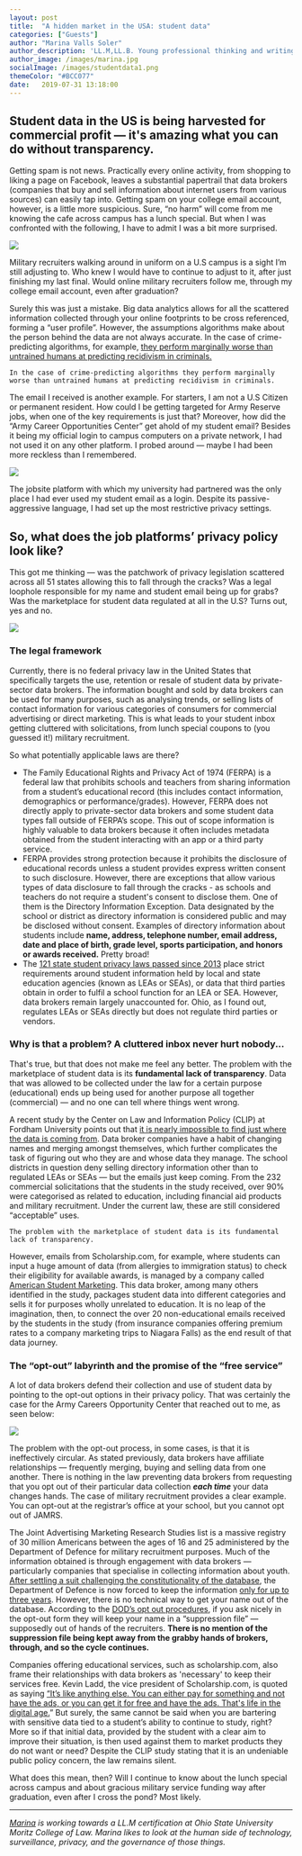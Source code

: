 ```yaml
---
layout: post
title:  "A hidden market in the USA: student data"
categories: ["Guests"]
author: "Marina Valls Soler"
author_description: 'LL.M,LL.B. Young professional thinking and writing about IP, data, privacy and surveillance'
author_image: /images/marina.jpg
socialImage: /images/studentdata1.png
themeColor: "#BCC077"
date:   2019-07-31 13:18:00
---
```

## **Student data in the US is being harvested for commercial profit — it's amazing what you can do without transparency.**

Getting spam is not news. Practically every online activity, from shopping to liking a page on Facebook, leaves a substantial papertrail that data brokers (companies that buy and sell information about internet users from various sources) can easily tap into. Getting spam on your college email account, however, is a little more suspicious. Sure, “no harm” will come from me knowing the cafe across campus has a lunch special. But when I was confronted with the following, I have to admit I was a bit more surprised.

![](images/studentdata1.png)

Military recruiters walking around in uniform on a U.S campus is a sight I’m still adjusting to. Who knew I would have to continue to adjust to it, after just finishing my last final. Would online military recruiters follow me, through my college email account, even after graduation?

Surely this was just a mistake. Big data analytics allows for all the scattered information collected through your online footprints to be cross referenced, forming a “user profile”. However, the assumptions algorithms make about the person behind the data are not always accurate. In the case of crime-predicting algorithms, for example, [they perform marginally worse than untrained humans at predicting recidivism in criminals.](https://www.wired.com/story/crime-predicting-algorithms-may-not-outperform-untrained-humans/) 

`In the case of crime-predicting algorithms they perform marginally worse than untrained humans at predicting recidivism in criminals.` 

The email I received is another example. For starters, I am not a U.S Citizen or permanent resident. How could I be getting targeted for Army Reserve jobs, when one of the key requirements is just that? Moreover, how did the “Army Career Opportunities Center” get ahold of my student email? Besides it being my official login to campus computers on a private network, I had not used it on any other platform. I probed around — maybe I had been more reckless than I remembered.

![](images/studentdata2.png)

The jobsite platform with which my university had partnered was the only place I had ever used my student email as a login. Despite its passive-aggressive language, I had set up the most restrictive privacy settings.

## **So, what does the job platforms’ privacy policy look like?**

This got me thinking — was the patchwork of privacy legislation scattered across all 51 states allowing this to fall through the cracks? Was a legal loophole responsible for my name and student email being up for grabs? Was the marketplace for student data regulated at all in the U.S? Turns out, yes and no.

![](images/studentdata3.png)

### **The legal framework**

Currently, there is no federal privacy law in the United States that specifically targets the use, retention or resale of student data by private-sector data brokers. The information bought and sold by data brokers can be used for many purposes, such as analysing trends, or selling lists of contact information for various categories of consumers for commercial advertising or direct marketing. This is what leads to your student inbox getting cluttered with solicitations, from lunch special coupons to (you guessed it!) military recruitment.

So what potentially applicable laws are there?

- The Family Educational Rights and Privacy Act of 1974 (FERPA) is a federal law that prohibits schools and teachers from sharing information from a student’s educational record (this includes contact information, demographics or performance/grades). However, FERPA does not directly apply to private-sector data brokers and some student data types fall outside of FERPA’s scope. This out of scope information is highly valuable to data brokers because it often includes metadata obtained from the student interacting with an app or a third party service.
- FERPA provides strong protection because it prohibits the disclosure of educational records unless a student provides express written consent to such disclosure. However, there are exceptions that allow various types of data disclosure to fall through the cracks - as schools and teachers do not require a student's consent to disclose them. One of them is the Directory Information Exception. Data designated by the school or district as directory information is considered public and may be disclosed without consent. Examples of directory information about students include **name, address, telephone number, email address, date and place of birth, grade level, sports participation, and honors or awards received.** Pretty broad!
- The [121 state student privacy laws passed since 2013](https://ferpasherpa.org/state-laws/) place strict requirements around student information held by local and state education agencies (known as LEAs or SEAs), or data that third parties obtain in order to fulfil a school function for an LEA or SEA. However, data brokers remain largely unaccounted for. Ohio, as I found out, regulates LEAs or SEAs directly but does not regulate third parties or vendors.

### **Why is that a problem? A cluttered inbox never hurt nobody...**

That's true, but that does not make me feel any better. The problem with the marketplace of student data is its **fundamental lack of transparency**. Data that was allowed to be collected under the law for a certain purpose (educational) ends up being used for another purpose all together (commercial) — and no one can tell where things went wrong.

A recent study by the Center on Law and Information Policy (CLIP) at Fordham University points out that [it is nearly impossible to find just where the data is coming from](https://poseidon01.ssrn.com/delivery.php?ID=840017005024119073109104097118113069035015009020000075110100084096007019074122000010028032100126054048009107102120091064113082055044090011064099009006120123090077026090054017013014117005070109015001006086113010097096112097120069096105023001007083020104&EXT=pdf). Data broker companies have a habit of changing names and merging amongst themselves, which further complicates the task of figuring out who they are and whose data they manage. The school districts in question deny selling directory information other than to regulated LEAs or SEAs — but the emails just keep coming. From the 232 commercial solicitations that the students in the study received, over 90% were categorised as related to education, including financial aid products and military recruitment. Under the current law, these are still considered “acceptable” uses.

`The problem with the marketplace of student data is its fundamental lack of transparency.`

However, emails from Scholarship.com, for example, where students can input a huge amount of data (from allergies to immigration status) to check their eligibility for available awards, is managed by a company called [American Student Marketing](http://www.asmdm.com/index.aspx). This data broker, among many others identified in the study, packages student data into different categories and sells it for purposes wholly unrelated to education. It is no leap of the imagination, then, to connect the over 20 non-educational emails received by the students in the study (from insurance companies offering premium rates to a company marketing trips to Niagara Falls) as the end result of that data journey.

### **The “opt-out” labyrinth and the promise of the “free service”**

A lot of data brokers defend their collection and use of student data by pointing to the opt-out options in their privacy policy. That was certainly the case for the Army Careers Opportunity Center that reached out to me, as seen below:

![](images/studentdata4.png)

The problem with the opt-out process, in some cases, is that it is ineffectively circular. As stated previously, data brokers have affiliate relationships — frequently merging, buying and selling data from one another. There is nothing in the law preventing data brokers from requesting that you opt out of their particular data collection ***each time*** your data changes hands. The case of military recruitment provides a clear example. You can opt-out at the registrar’s office at your school, but you cannot opt out of JAMRS.

The Joint Advertising Marketing Research Studies list is a massive registry of 30 million Americans between the ages of 16 and 25 administered by the Department of Defence for military recruitment purposes. Much of the information obtained is through engagement with data brokers — particularly companies that specialise in collecting information about youth. [After settling a suit challenging the constitutionality of the database](https://www.nytimes.com/2007/01/10/washington/10recruit.html), the Department of Defence is now forced to keep the information [only for up to three years](https://www.nyclu.org/sites/default/files/jamrs_revised_rules_notice_0109007.pdf). However, there is no technical way to get your name out of the database. According to the [DOD’s opt out procedures](https://www.nyclu.org/sites/default/files/jamrs_revised_rules_notice_0109007.pdf), if you ask nicely in the opt-out form they will keep your name in a “suppression file” — supposedly out of hands of the recruiters. **There is no mention of the suppression file being kept away from the grabby hands of brokers, through, and so the cycle continues.**

Companies offering educational services, such as scholarship.com, also frame their relationships with data brokers as 'necessary' to keep their services free. Kevin Ladd, the vice president of Scholarship.com, is quoted as saying [“It’s like anything else. You can either pay for something and not have the ads, or you can get it for free and have the ads. That's life in the digital age.](https://blogs.edweek.org/edweek/DigitalEducation/2018/06/impenetrable_world_student_data_brokers_fordham.html)” But surely, the same cannot be said when you are bartering with sensitive data tied to a student’s ability to continue to study, right? More so if that initial data, provided by the student with a clear aim to improve their situation, is then used against them to market products they do not want or need? Despite the CLIP study stating that it is an undeniable public policy concern, the law remains silent.

What does this mean, then? Will I continue to know about the lunch special across campus and about gracious military service funding way after graduation, even after I cross the pond? Most likely.

---

*[Marina](https://www.linkedin.com/in/marina-valls-soler-52ab9010a/) is working towards a LL.M certification at Ohio State University Moritz College of Law. Marina likes to look at the human side of technology, surveillance, privacy, and the governance of those things.*